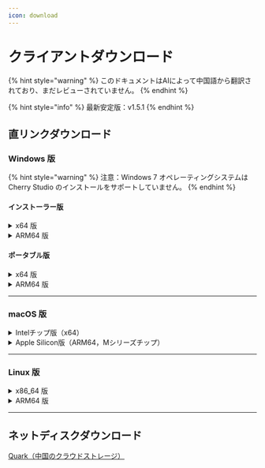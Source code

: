 ```yaml
---
icon: download
---
```

# クライアントダウンロード


{% hint style="warning" %}
このドキュメントはAIによって中国語から翻訳されており、まだレビューされていません。
{% endhint %}




{% hint style="info" %}
最新安定版：v1.5.1
{% endhint %}

## 直リンクダウンロード

### Windows 版

{% hint style="warning" %}
注意：Windows 7 オペレーティングシステムは Cherry Studio のインストールをサポートしていません。
{% endhint %}

#### インストーラー版

<details>

<summary>x64 版</summary>

メインリンク：

【[Cherry Studio 公式サイト](https://cherry-ai.com/download)】 【[GitHub](https://github.com/CherryHQ/cherry-studio/releases/download/v1.5.1/Cherry-Studio-1.5.1-x64-setup.exe)】

代替リンク：

【[バックアップ1](https://download-cf.ocoolai.com/https://github.com/CherryHQ/cherry-studio/releases/download/v1.5.1/Cherry-Studio-1.5.1-x64-setup.exe)】 【[バックアップ2](https://download.ocoolai.com/https://github.com/CherryHQ/cherry-studio/releases/download/v1.5.1/Cherry-Studio-1.5.1-x64-setup.exe)】 【[バックアップ3](https://download.ocoolai.online/https://github.com/CherryHQ/cherry-studio/releases/download/v1.5.1/Cherry-Studio-1.5.1-x64-setup.exe)】

</details>

<details>

<summary>ARM64 版</summary>

メインリンク：

【[Cherry Studio 公式サイト](https://cherry-ai.com/download)】 【[GitHub](https://github.com/CherryHQ/cherry-studio/releases/download/v1.5.1/Cherry-Studio-1.5.1-arm64-setup.exe)】

代替リンク：

【[バックアップ1](https://download-cf.ocoolai.com/https://github.com/CherryHQ/cherry-studio/releases/download/v1.5.1/Cherry-Studio-1.5.1-arm64-setup.exe)】 【[バックアップ2](https://download.ocoolai.com/https://github.com/CherryHQ/cherry-studio/releases/download/v1.5.1/Cherry-Studio-1.5.1-arm64-setup.exe)】 【[バックアップ3](https://download.ocoolai.online/https://github.com/CherryHQ/cherry-studio/releases/download/v1.5.1/Cherry-Studio-1.5.1-arm64-setup.exe)】

</details>

#### ポータブル版

<details>

<summary>x64 版</summary>

メインリンク：

【[Cherry Studio 公式サイト](https://cherry-ai.com/download)】 【[GitHub](https://github.com/CherryHQ/cherry-studio/releases/download/v1.5.1/Cherry-Studio-1.5.1-x64-portable.exe)】

代替リンク：

【[バックアップ1](https://download-cf.ocoolai.com/https://github.com/CherryHQ/cherry-studio/releases/download/v1.5.1/Cherry-Studio-1.5.1-x64-portable.exe)】 【[バックアップ2](https://download.ocoolai.com/https://github.com/CherryHQ/cherry-studio/releases/download/v1.5.1/Cherry-Studio-1.5.1-x64-portable.exe)】 【[バックアップ3](https://download.ocoolai.online/https://github.com/CherryHQ/cherry-studio/releases/download/v1.5.1/Cherry-Studio-1.5.1-x64-portable.exe)】

</details>

<details>

<summary>ARM64 版</summary>

メインリンク：

【[Cherry Studio 公式サイト](https://cherry-ai.com/download)】 【[GitHub](https://github.com/CherryHQ/cherry-studio/releases/download/v1.5.1/Cherry-Studio-1.5.1-arm64-portable.exe)】

代替リンク：

【[バックアップ1](https://download-cf.ocoolai.com/https://github.com/CherryHQ/cherry-studio/releases/download/v1.5.1/Cherry-Studio-1.5.1-arm64-portable.exe)】 【[バックアップ2](https://download.ocoolai.com/https://github.com/CherryHQ/cherry-studio/releases/download/v1.5.1/Cherry-Studio-1.5.1-arm64-portable.exe)】 【[バックアップ3](https://download.ocoolai.online/https://github.com/CherryHQ/cherry-studio/releases/download/v1.5.1/Cherry-Studio-1.5.1-arm64-portable.exe)】

</details>

***

### macOS 版

<details>

<summary>Intelチップ版（x64）</summary>

メインリンク：

【[Cherry Studio 公式サイト](https://cherry-ai.com/download)】 【[GitHub](https://github.com/CherryHQ/cherry-studio/releases/download/v1.5.1/Cherry-Studio-1.5.1-x64.dmg)】

代替リンク：

【[バックアップ1](https://download-cf.ocoolai.com/https://github.com/CherryHQ/cherry-studio/releases/download/v1.5.1/Cherry-Studio-1.5.1-x64.dmg)】 【[バックアップ2](https://download.ocoolai.com/https://github.com/CherryHQ/cherry-studio/releases/download/v1.5.1/Cherry-Studio-1.5.1-x64.dmg)】 【[バックアップ3](https://download.ocoolai.online/https://github.com/CherryHQ/cherry-studio/releases/download/v1.5.1/Cherry-Studio-1.5.1-x64.dmg)】

</details>

<details>

<summary>Apple Silicon版（ARM64，Mシリーズチップ）</summary>

メインリンク：

【[Cherry Studio 公式サイト](https://cherry-ai.com/download)】 【[GitHub](https://github.com/CherryHQ/cherry-studio/releases/download/v1.5.1/Cherry-Studio-1.5.1-arm64.dmg)】

代替リンク：

【[バックアップ1](https://download-cf.ocoolai.com/https://github.com/CherryHQ/cherry-studio/releases/download/v1.5.1/Cherry-Studio-1.5.1-arm64.dmg)】 【[バックアップ2](https://download.ocoolai.com/https://github.com/CherryHQ/cherry-studio/releases/download/v1.5.1/Cherry-Studio-1.5.1-arm64.dmg)】 【[バックアップ3](https://download.ocoolai.online/https://github.com/CherryHQ/cherry-studio/releases/download/v1.5.1/Cherry-Studio-1.5.1-arm64.dmg)】

</details>

***

### Linux 版

<details>

<summary>x86_64 版</summary>

メインリンク：

【[Cherry Studio 公式サイト](https://cherry-ai.com/download)】 【[GitHub](https://github.com/CherryHQ/cherry-studio/releases/download/v1.5.1/Cherry-Studio-1.5.1-x86_64.AppImage)】

代替リンク：

【[バックアップ1](https://download-cf.ocoolai.com/https://github.com/CherryHQ/cherry-studio/releases/download/v1.5.1/Cherry-Studio-1.5.1-x86_64.AppImage)】 【[バックアップ2](https://download.ocoolai.com/https://github.com/CherryHQ/cherry-studio/releases/download/v1.5.1/Cherry-Studio-1.5.1-x86_64.AppImage)】 【[バックアップ3](https://download.ocoolai.online/https://github.com/CherryHQ/cherry-studio/releases/download/v1.5.1/Cherry-Studio-1.5.1-x86_64.AppImage)】

</details>

<details>

<summary>ARM64 版</summary>

メインリンク：

【[Cherry Studio 公式サイト](https://cherry-ai.com/download)】 【[GitHub](https://github.com/CherryHQ/cherry-studio/releases/download/v1.5.1/Cherry-Studio-1.5.1-arm64.AppImage)】

代替リンク：

【[バックアップ1](https://download-cf.ocoolai.com/https://github.com/CherryHQ/cherry-studio/releases/download/v1.5.1/Cherry-Studio-1.5.1-arm64.AppImage)】 【[バックアップ2](https://download.ocoolai.com/https://github.com/CherryHQ/cherry-studio/releases/download/v1.5.1/Cherry-Studio-1.5.1-arm64.AppImage)】 【[バックアップ3](https://download.ocoolai.online/https://github.com/CherryHQ/cherry-studio/releases/download/v1.5.1/Cherry-Studio-1.5.1-arm64-AppImage)】

</details>

***

## ネットディスクダウンロード

[Quark（中国のクラウドストレージ）](https://pan.quark.cn/s/c8533a1ec63e#/list/share)